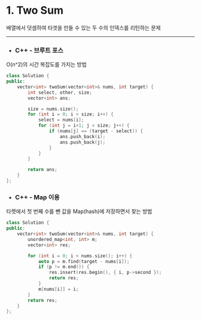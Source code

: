 # 1. Two Sum

배열에서 덧셈하여 타겟을 만들 수 있는 두 수의 인덱스를 리턴하는 문제

---------------------------

* ### C++ - 브루트 포스 
 
O(n^2)의 시간 복잡도를 가지는 방법

```c++
class Solution {
public:
	vector<int> twoSum(vector<int>& nums, int target) {
		int select, other, size;
		vector<int> ans;

		size = nums.size();
		for (int i = 0; i < size; i++) {
			select = nums[i];
			for (int j = i+1; j < size; j++) {
				if (nums[j] == (target - select)) {
					ans.push_back(i);
					ans.push_back(j);
				}
			}
		}

		return ans;
	}
};
```

* ### C++ - Map 이용

타켓에서 첫 번째 수를 뺀 값을 Map(hash)에 저장하면서 찾는 방법

```c++
class Solution {
public:
	vector<int> twoSum(vector<int>& nums, int target) {
		unordered_map<int, int> m;
		vector<int> res;

		for (int i = 0; i < nums.size(); i++) {
			auto p = m.find(target - nums[i]);
			if (p != m.end()) {
				res.insert(res.begin(), { i, p->second });
				return res;
			}
			m[nums[i]] = i;
		}
		return res;
	}
};
```
